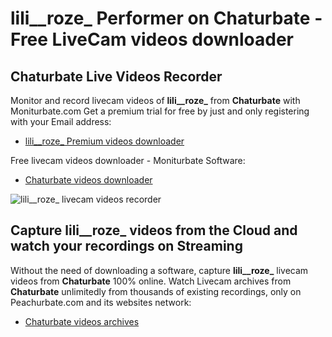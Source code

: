 # lili__roze_ Performer on Chaturbate - Free LiveCam videos downloader

## Chaturbate Live Videos Recorder

Monitor and record livecam videos of **lili__roze_** from **Chaturbate** with Moniturbate.com
Get a premium trial for free by just and only registering with your Email address:
* [lili__roze_ Premium videos downloader](https://moniturbate.com/request-demo-licence-key.html)

Free livecam videos downloader - Moniturbate Software:
* [Chaturbate videos downloader](https://moniturbate.com/moniturbate-download-software.html)

![lili__roze_ livecam videos recorder](https://peachurnet.com/templates/moniturbate-software.png)


## Capture lili__roze_ videos from the Cloud and watch your recordings on Streaming

Without the need of downloading a software, capture **lili__roze_** livecam videos from **Chaturbate** 100% online.
Watch Livecam archives from **Chaturbate** unlimitedly from thousands of existing recordings, only on Peachurbate.com and its websites network:
* [Chaturbate videos archives](https://peachurnet.com/)